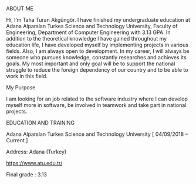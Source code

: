ABOUT ME

Hi, I’m Taha Turan Akgüngör. I have finished my undergraduate education at Adana Alparslan Turkes Science and Technology University, Faculty of
Engineering, Department of Computer Engineering with 3.13 GPA. In addition to the theoretical knowledge I have gained throughout my
education life, I have developed myself by implementing projects in various fields. Also, I am always open to development. In
my career, I will always be someone who pursues knowledge, constantly researches and achieves its goals. My most
important and only goal will be to support the national struggle to reduce the foreign dependency of our country and to be
able to work in this field.


My Purpose

I am looking for an job related to the software industry where I can develop myself more in software, be involved in
teamwork and take part in national projects.

EDUCATION AND TRAINING

Adana Alparslan Turkes Science and Technology University [ 04/09/2018 – Current ]

Address: Adana (Turkey)

https://www.atu.edu.tr/

Final grade : 3.13



